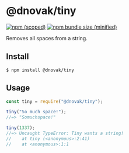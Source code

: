 # @dnovak/tiny

[![npm (scoped)](https://img.shields.io/npm/v/@dnovak/tiny.svg)](https://www.npmjs.com/package/@dnovak/tiny)
[![npm bundle size (minified)](https://img.shields.io/bundlephobia/min/@dnovak/tiny.svg)](https://www.npmjs.com/package/@dnovak/tiny)

Removes all spaces from a string.

## Install

```
$ npm install @dnovak/tiny
```

## Usage

```js
const tiny = require("@dnovak/tiny");

tiny("So much space!");
//=> "Somuchspace!"

tiny(1337);
//=> Uncaught TypeError: Tiny wants a string!
//    at tiny (<anonymous>:2:41)
//    at <anonymous>:1:1
```
